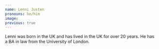 ```yaml
---
name: Lenni Justen
pronouns: he/him
image:
previous: true
---
```


Lenni was born in the UK and has lived in the UK for over 20 years. He has a BA in law from the University of London.
